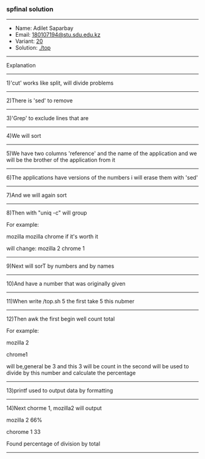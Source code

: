 ### spfinal solution

***
* Name: Adilet Saparbay
* Email: 180107194@stu.sdu.edu.kz
* Variant: [20](../variants/variant20.md)
* Solution: [./top](./top)
***

Explanation
****
1)'cut' works like split, will divide problems
***
2)There is 'sed' to remove
***
3)'Grep' to exclude lines that are
***
4)We will sort
***
5)We have two columns 'reference' and the name of the application and we will be the brother of the application from it
***
6)The applications have versions of the numbers i will erase them with 'sed'
***
7)And we will again sort 
***
8)Then with "uniq -c" will group

For example:

mozilla mozilla chrome if it's worth it

will change: mozilla 2 chrome 1
***
9)Next will sorT by numbers and by names
***

10)And  have a number that was originally given
***

11)When write /top.sh 5 the first take 5 this nubmer
***

12)Then awk the first begin well count total

For example:

mozilla 2

chrome1 

will be,general be 3 and this 3 will be count in the second  will be used to divide by this number and calculate the percentage
***

13)printf used to output data by formatting
***

14)Next chorme 1, mozilla2 will output

mozilla 2 66%

chorome 1 33

Found percentage of division by total
***







